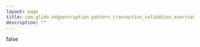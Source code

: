 ```yaml
---
layout: page
title: com.glide.edgeencryption.pattern_transaction_validation_override
description: ""
---
```

false